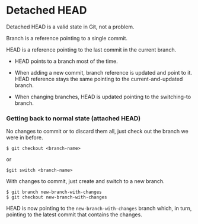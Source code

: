 # Detached HEAD



Detached HEAD is a valid state in Git, not a problem.

Branch is a reference pointing to a single commit.

HEAD is a reference pointing to the last commit in the current branch.

- HEAD points to a branch most of the time.

 - When adding a new commit, branch reference is updated and point to it. HEAD reference stays the same pointing to the current-and-updated branch.
 - When changing branches, HEAD is updated pointing to the switching-to branch.



### Getting back to normal state (attached HEAD)

No changes to commit or to discard them all, just check out the branch we were in before.

```
$ git checkout <branch-name>
```

or

```
$git switch <branch-name>
```



With changes to commit, just create and switch to a new branch.

```
$ git branch new-branch-with-changes
$ git checkout new-branch-with-changes
```

HEAD is now pointing to the `new-branch-with-changes` branch which, in turn, pointing to the latest commit that contains the changes.



